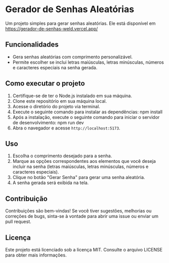 # Gerador de Senhas Aleatórias

Um projeto simples para gerar senhas aleatórias.
Ele está disponível em https://gerador-de-senhas-weld.vercel.app/

## Funcionalidades

- Gera senhas aleatórias com comprimento personalizável.
- Permite escolher se inclui letras maiúsculas, letras minúsculas, números e caracteres especiais na senha gerada.

## Como executar o projeto

1. Certifique-se de ter o Node.js instalado em sua máquina.
2. Clone este repositório em sua máquina local.
3. Acesse o diretório do projeto via terminal.
4. Execute o seguinte comando para instalar as dependências: npm install
5. Após a instalação, execute o seguinte comando para iniciar o servidor de desenvolvimento: npm run dev
6. Abra o navegador e acesse `http://localhost:5173`.

## Uso

1. Escolha o comprimento desejado para a senha.
2. Marque as opções correspondentes aos elementos que você deseja incluir na senha (letras maiúsculas, letras minúsculas, números e caracteres especiais).
3. Clique no botão "Gerar Senha" para gerar uma senha aleatória.
4. A senha gerada será exibida na tela.

## Contribuição

Contribuições são bem-vindas! Se você tiver sugestões, melhorias ou correções de bugs, sinta-se à vontade para abrir uma issue ou enviar um pull request.

## Licença

Este projeto está licenciado sob a licença MIT. Consulte o arquivo LICENSE para obter mais informações.
